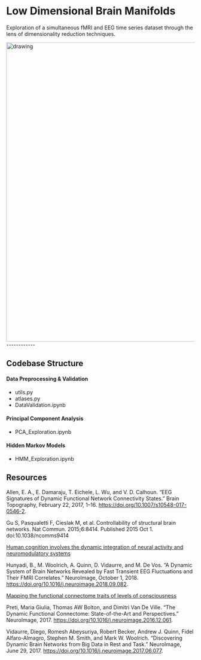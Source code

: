# Low Dimensional Brain Manifolds
Exploration of a simultaneous fMRI and EEG time series dataset through the lens of dimensionality reduction techniques.

<img src="output/principal_component_analysis/multi_modal_low_dimensional_manifold_traversal.png" alt="drawing" width="800"/>
------------

## Codebase Structure

#### Data Preprocessing & Validation
- utils.py
- atlases.py
- DataValidation.ipynb

#### Principal Component Analysis 
- PCA_Exploration.ipynb

#### Hidden Markov Models 
- HMM_Exploration.ipynb


## Resources

Allen, E. A., E. Damaraju, T. Eichele, L. Wu, and V. D. Calhoun. “EEG Signatures of Dynamic Functional Network Connectivity States.” Brain Topography, February 22, 2017, 1–16. https://doi.org/10.1007/s10548-017-0546-2.

Gu S, Pasqualetti F, Cieslak M, et al. Controllability of structural brain networks. Nat Commun. 2015;6:8414. Published 2015 Oct 1. doi:10.1038/ncomms9414

[Human cognition involves the dynamic integration of neural activity and neuromodulatory systems](https://www.nature.com/articles/s41593-018-0312-0.epdf?author_access_token=6x7MyUtqsB16RnzfitTZMNRgN0jAjWel9jnR3ZoTv0PMqbuunDnosgZdyIupm4_bYGL7ERUflw1fKFzx5aAf_3MYQ8dfxyzLquFTQFhg3-JFMH7o7NmaTF3qM3QAr6u33k0yBPIn0Go2B-h6TeeTrA%3D%3D)

Hunyadi, B., M. Woolrich, A. Quinn, D. Vidaurre, and M. De Vos. “A Dynamic System of Brain Networks Revealed by Fast Transient EEG Fluctuations and Their FMRI Correlates.” NeuroImage, October 1, 2018. https://doi.org/10.1016/j.neuroimage.2018.09.082.

[Mapping the functional connectome traits of levels of consciousness](https://arxiv.org/abs/1605.03031)

Preti, Maria Giulia, Thomas AW Bolton, and Dimitri Van De Ville. “The Dynamic Functional Connectome: State-of-the-Art and Perspectives.” NeuroImage, 2017. https://doi.org/10.1016/j.neuroimage.2016.12.061.

Vidaurre, Diego, Romesh Abeysuriya, Robert Becker, Andrew J. Quinn, Fidel Alfaro-Almagro, Stephen M. Smith, and Mark W. Woolrich. “Discovering Dynamic Brain Networks from Big Data in Rest and Task.” NeuroImage, June 29, 2017. https://doi.org/10.1016/j.neuroimage.2017.06.077.


